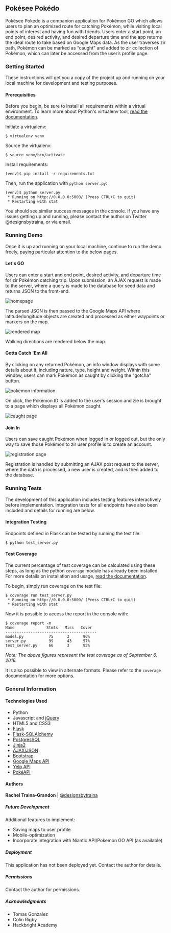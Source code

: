 ## Pokésee Pokédo

Pokésee Pokédo is a companion application for Pokémon GO which allows users to plan an optimized route for catching Pokémon, while visiting local points of interest and having fun with friends. Users enter a start point, an end point, desired activity, and desired departure time and the app returns the ideal route to take based on Google Maps data. As the user traverses zir path, Pokémon can be marked as “caught" and added to zir collection of Pokémon, which can later be accessed from the user’s profile page.

### Getting Started

These instructions will get you a copy of the project up and running on your local machine for development and testing purposes.

#### Prerequisities

Before you begin, be sure to install all requirements within a virtual environment. To learn more about Python's virtualenv tool, [read the documentation](https://virtualenv.pypa.io/en/stable/).

Initiate a virtualenv:

```
$ virtualenv venv
```

Source the virtualenv:

```
$ source venv/bin/activate
```

Install requirements:

```
(venv)$ pip install -r requirements.txt
```

Then, run the application with ```python server.py```:

```
(venv)$ python server.py
 * Running on http://0.0.0.0:5000/ (Press CTRL+C to quit)
 * Restarting with stat
```
You should see similar success messages in the console. If you have any issues getting up and running, please contact the author on Twitter @designsbytraina, or via email.

### Running Demo
Once it is up and running on your local machine, continue to run the demo freely, paying particular attention to the below pages.

#### Let's GO
Users can enter a start and end point, desired activity, and departure time for zir Pokémon catching trip. Upon submission, an AJAX request is made to the server, where a query is made to the database for seed data and returns JSON to the front-end. 

![homepage](https://raw.githubusercontent.com/designsbytraina/pokeseepokedo_0.5/master/readme-screenshots/home.png "Homepage")

The parsed JSON is then passed to the Google Maps API where latitude/longitude objects are created and processed as either waypoints or markers on the map.

![rendered map](https://raw.githubusercontent.com/designsbytraina/pokeseepokedo_0.5/master/readme-screenshots/map.png "Rendered Google Map")

Walking directions are rendered below the map.

#### Gotta Catch 'Em All
By clicking on any returned Pokémon, an info window displays with some details about it, including nature, type, height and weight. Within this window, users can mark Pokémon as caught by clicking the "gotcha" button.

![pokemon information](https://raw.githubusercontent.com/designsbytraina/pokeseepokedo_0.5/master/readme-screenshots/infowindow.png "Pokemon Info Window")

On click, the Pokémon ID is added to the user's session and zie is brought to a page which displays all Pokémon caught.

![caught page](https://raw.githubusercontent.com/designsbytraina/pokeseepokedo_0.5/master/readme-screenshots/caught.png "Caught Page")

#### Join In
Users can save caught Pokémon when logged in or logged out, but the only way to save those Pokémon to zir user profile is to create an account.

![registration page](https://raw.githubusercontent.com/designsbytraina/pokeseepokedo_0.5/master/readme-screenshots/registration.png "Registration Page")

Registration is handled by submitting an AJAX post request to the server, where the data is processed, a new user is created, and is then added to the database.

### Running Tests

The development of this application includes testing features interactively before implementation. Integration tests for all endpoints have also been included and details for running are below.

#### Integration Testing

Endpoints defined in Flask can be tested by running the test file:
```
$ python test_server.py
```

#### Test Coverage

The current percentage of test coverage can be calculated using these steps, as long as the python ```coverage``` module has already been installed. For more details on installation and usage, [read the documentation](https://coverage.readthedocs.io/en/coverage-4.2/).

To begin, simply run coverage on the test file:
```
$ coverage run test_server.py
 * Running on http://0.0.0.0:5000/ (Press CTRL+C to quit)
 * Restarting with stat
 ```
 Now it is possible to access the report in the console with:
 ```
 $ coverage report -m
 Name              Stmts   Miss   Cover
----------------------------------------
 model.py           75      3      96%
 server.py          99      43     57%
 test_server.py     66      3      95%
```
_Note: The above figures represent the test coverage as of September 6, 2016._

It is also possible to view in alternate formats. Please refer to the ```coverage``` documentation for more options.

### General Information

#### Technologies Used

* Python
* Javascript and [jQuery](https://jquery.com/)
* HTML5 and CSS3
* [Flask](http://flask.pocoo.org/)
* [Flask-SQLAlchemy](http://flask-sqlalchemy.pocoo.org/2.1/)
* [PostgresSQL](https://www.postgresql.org/docs/)
* [Jinja2](http://jinja.pocoo.org/docs/dev/)
* [AJAX/JSON](https://api.jquery.com/category/ajax/)
* [Bootstrap](http://getbootstrap.com/2.3.2/)
* [Google Maps API](https://developers.google.com/maps/documentation/javascript/reference)
* [Yelp API](https://github.com/Yelp/yelp-api-v3)
* [PokéAPI](https://pokeapi.co/docsv2/)

#### Authors

**Rachel Traina-Grandon** | [@designsbytraina](https://twitter.com/designsbytraina)

##### Future Development

Additional features to implement:
* Saving maps to user profile
* Mobile-optimization
* Incorporate integration with Niantic API/Pokemon GO API (as available)

##### Deployment

This application has not been deployed yet. Contact the author for details.

##### Permissions

Contact the author for permissions.

##### Acknowledgments

* Tomas Gonzalez
* Colin Rigby
* Hackbright Academy

